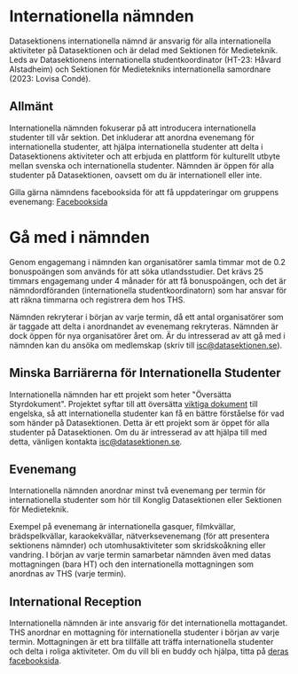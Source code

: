 # Internationella nämnden

Datasektionens internationella nämnd är ansvarig för alla internationella aktiviteter på Datasektionen och är delad med Sektionen för Medieteknik. Leds av Datasektionens internationella studentkoordinator (HT-23: Håvard Alstadheim) och Sektionen för Medietekniks internationella samordnare (2023: Lovisa Condé).

## Allmänt

Internationella nämnden fokuserar på att introducera internationella studenter till vår sektion. Det inkluderar att anordna evenemang för internationella studenter, att hjälpa internationella studenter att delta i Datasektionens aktiviteter och att erbjuda en plattform för kulturellt utbyte mellan svenska och internationella studenter. Nämnden är öppen för alla studenter på Datasektionen, oavsett om du är internationell eller inte.

Gilla gärna nämndens facebooksida för att få uppdateringar om gruppens evenemang: [Facebooksida](https://www.facebook.com/METAInternationalGroup/?eid=ARDdqkLUe2uRu9PZyhqSOZSHFii_V4D0Pyur3l29_TbwBwnJdzM-PPi6HzHEvk_GjVNlp7DBRUWzpQBj)

# Gå med i nämnden

Genom engagemang i nämnden kan organisatörer samla timmar mot de 0.2 bonuspoängen som används för att söka utlandsstudier. Det krävs 25 timmars engagemang under 4 månader för att få bonuspoängen, och det är nämndordföranden (internationella studentkoordinatorn) som har ansvar för att räkna timmarna och registrera dem hos THS.

Nämnden rekryterar i början av varje termin, då ett antal organisatörer som är taggade att delta i anordnandet av evenemang rekryteras. Nämnden är dock öppen för nya organisatörer året om. Är du intresserad av att gå med i nämnden kan du ansöka om medlemskap (skriv till [isc@datasektionen.se](mailto:isc@datasektionen.se)).

## Minska Barriärerna för Internationella Studenter

Internationella nämnden har ett projekt som heter "Översätta Styrdokument". Projektet syftar till att översätta [viktiga dokument](https://styrdokument.datasektionen.se/) till engelska, så att internationella studenter kan få en bättre förståelse för vad som händer på Datasektionen. Detta är ett projekt som är öppet för alla studenter på Datasektionen. Om du är intresserad av att hjälpa till med detta, vänligen kontakta [isc@datasektionen.se](mailto:isc@datasektionen.se).

## Evenemang

Internationella nämnden anordnar minst två evenemang per termin för internationella studenter som hör till Konglig Datasektionen eller Sektionen för Medieteknik.

Exempel på evenemang är internationella gasquer, filmkvällar, brädspelkvällar, karaokekvällar, nätverksevenemang (för att presentera sektionens nämnder) och utomhusaktiviteter som skridskoåkning eller vandring. I början av varje termin samarbetar nämnden även med datas mottagningen (bara HT) och den internationella mottagningen som anordnas av THS (varje termin).

## International Reception

Internationella nämnden är inte ansvarig för det internationella mottagandet. THS anordnar en mottagning för internationella studenter i början av varje termin. Mottagningen är ett bra tillfälle att träffa internationella studenter och delta i roliga aktiviteter. Om du vill bli en buddy och hjälpa, titta på [deras facebooksida](https://www.facebook.com/thsint).
